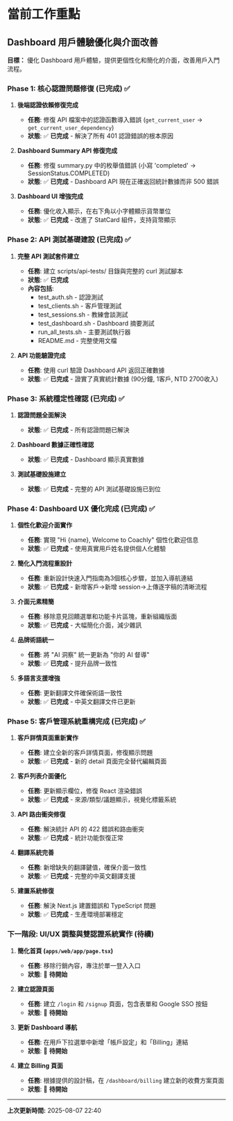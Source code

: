 # 當前工作重點

## Dashboard 用戶體驗優化與介面改善

**目標：** 優化 Dashboard 用戶體驗，提供更個性化和簡化的介面，改善用戶入門流程。

### Phase 1: 核心認證問題修復 (已完成) ✅

1.  **後端認證依賴修復完成**
    - **任務**: 修復 API 檔案中的認證函數導入錯誤 (`get_current_user` → `get_current_user_dependency`)
    - **狀態**: ✅ **已完成** - 解決了所有 401 認證錯誤的根本原因

2.  **Dashboard Summary API 修復完成**
    - **任務**: 修復 summary.py 中的枚舉值錯誤 (小寫 'completed' → SessionStatus.COMPLETED)
    - **狀態**: ✅ **已完成** - Dashboard API 現在正確返回統計數據而非 500 錯誤

3.  **Dashboard UI 增強完成**
    - **任務**: 優化收入顯示，在右下角以小字體顯示貨幣單位
    - **狀態**: ✅ **已完成** - 改進了 StatCard 組件，支持貨幣顯示

### Phase 2: API 測試基礎建設 (已完成) ✅

1.  **完整 API 測試套件建立**
    - **任務**: 建立 scripts/api-tests/ 目錄與完整的 curl 測試腳本
    - **狀態**: ✅ **已完成**
    - **內容包括**:
      - test_auth.sh - 認證測試
      - test_clients.sh - 客戶管理測試  
      - test_sessions.sh - 教練會談測試
      - test_dashboard.sh - Dashboard 摘要測試
      - run_all_tests.sh - 主要測試執行器
      - README.md - 完整使用文檔

2.  **API 功能驗證完成**
    - **任務**: 使用 curl 驗證 Dashboard API 返回正確數據
    - **狀態**: ✅ **已完成** - 證實了真實統計數據 (90分鐘, 1客戶, NTD 2700收入)

### Phase 3: 系統穩定性確認 (已完成) ✅

1.  **認證問題全面解決**
    - **狀態**: ✅ **已完成** - 所有認證問題已解決
    
2.  **Dashboard 數據正確性確認**
    - **狀態**: ✅ **已完成** - Dashboard 顯示真實數據
    
3.  **測試基礎設施建立**
    - **狀態**: ✅ **已完成** - 完整的 API 測試基礎設施已到位

### Phase 4: Dashboard UX 優化完成 (已完成) ✅

1.  **個性化歡迎介面實作**
    - **任務**: 實現 "Hi {name}, Welcome to Coachly" 個性化歡迎信息
    - **狀態**: ✅ **已完成** - 使用真實用戶姓名提供個人化體驗

2.  **簡化入門流程重設計**
    - **任務**: 重新設計快速入門指南為3個核心步驟，並加入導航連結
    - **狀態**: ✅ **已完成** - 新增客戶→新增 session→上傳逐字稿的清晰流程

3.  **介面元素精簡**
    - **任務**: 移除意見回饋選單和功能卡片區塊，重新組織版面
    - **狀態**: ✅ **已完成** - 大幅簡化介面，減少雜訊

4.  **品牌術語統一**
    - **任務**: 將 "AI 洞察" 統一更新為 "你的 AI 督導"
    - **狀態**: ✅ **已完成** - 提升品牌一致性

5.  **多語言支援增強**
    - **任務**: 更新翻譯文件確保術語一致性
    - **狀態**: ✅ **已完成** - 中英文翻譯文件已更新

### Phase 5: 客戶管理系統重構完成 (已完成) ✅

1.  **客戶詳情頁面重新實作**
    - **任務**: 建立全新的客戶詳情頁面，修復顯示問題
    - **狀態**: ✅ **已完成** - 新的 detail 頁面完全替代編輯頁面

2.  **客戶列表介面優化**
    - **任務**: 更新顯示欄位，修復 React 渲染錯誤
    - **狀態**: ✅ **已完成** - 來源/類型/議題顯示，視覺化標籤系統

3.  **API 路由衝突修復**
    - **任務**: 解決統計 API 的 422 錯誤和路由衝突
    - **狀態**: ✅ **已完成** - 統計功能恢復正常

4.  **翻譯系統完善**
    - **任務**: 新增缺失的翻譯鍵值，確保介面一致性
    - **狀態**: ✅ **已完成** - 完整的中英文翻譯支援

5.  **建置系統修復**
    - **任務**: 解決 Next.js 建置錯誤和 TypeScript 問題
    - **狀態**: ✅ **已完成** - 生產環境部署穩定

### 下一階段: UI/UX 調整與雙認證系統實作 (待續)

1.  **簡化首頁 (`apps/web/app/page.tsx`)**
    - **任務**: 移除行銷內容，專注於單一登入入口
    - **狀態**: 📝 **待開始**

2.  **建立認證頁面**
    - **任務**: 建立 `/login` 和 `/signup` 頁面，包含表單和 Google SSO 按鈕
    - **狀態**: 📝 **待開始**

3.  **更新 Dashboard 導航**
    - **任務**: 在用戶下拉選單中新增「帳戶設定」和「Billing」連結
    - **狀態**: 📝 **待開始**

4.  **建立 Billing 頁面**
    - **任務**: 根據提供的設計稿，在 `/dashboard/billing` 建立新的收費方案頁面
    - **狀態**: 📝 **待開始**

---
**上次更新時間:** 2025-08-07 22:40
